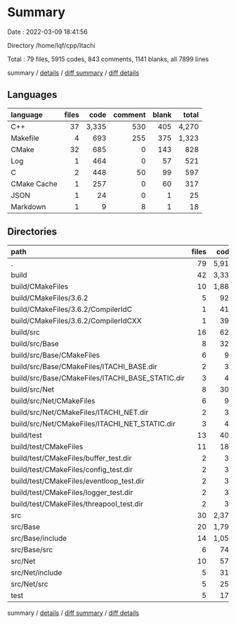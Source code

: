 # Summary

Date : 2022-03-09 18:41:56

Directory /home/lqf/cpp/Itachi

Total : 79 files,  5915 codes, 843 comments, 1141 blanks, all 7899 lines

summary / [details](details.md) / [diff summary](diff.md) / [diff details](diff-details.md)

## Languages
| language | files | code | comment | blank | total |
| :--- | ---: | ---: | ---: | ---: | ---: |
| C++ | 37 | 3,335 | 530 | 405 | 4,270 |
| Makefile | 4 | 693 | 255 | 375 | 1,323 |
| CMake | 32 | 685 | 0 | 143 | 828 |
| Log | 1 | 464 | 0 | 57 | 521 |
| C | 2 | 448 | 50 | 99 | 597 |
| CMake Cache | 1 | 257 | 0 | 60 | 317 |
| JSON | 1 | 24 | 0 | 1 | 25 |
| Markdown | 1 | 9 | 8 | 1 | 18 |

## Directories
| path | files | code | comment | blank | total |
| :--- | ---: | ---: | ---: | ---: | ---: |
| . | 79 | 5,915 | 843 | 1,141 | 7,899 |
| build | 42 | 3,339 | 357 | 830 | 4,526 |
| build/CMakeFiles | 10 | 1,889 | 102 | 297 | 2,288 |
| build/CMakeFiles/3.6.2 | 5 | 926 | 102 | 221 | 1,249 |
| build/CMakeFiles/3.6.2/CompilerIdC | 1 | 417 | 50 | 95 | 562 |
| build/CMakeFiles/3.6.2/CompilerIdCXX | 1 | 390 | 52 | 92 | 534 |
| build/src | 16 | 621 | 117 | 247 | 985 |
| build/src/Base | 8 | 321 | 60 | 128 | 509 |
| build/src/Base/CMakeFiles | 6 | 91 | 0 | 18 | 109 |
| build/src/Base/CMakeFiles/ITACHI_BASE.dir | 2 | 38 | 0 | 6 | 44 |
| build/src/Base/CMakeFiles/ITACHI_BASE_STATIC.dir | 3 | 41 | 0 | 7 | 48 |
| build/src/Net | 8 | 300 | 57 | 119 | 476 |
| build/src/Net/CMakeFiles | 6 | 91 | 0 | 18 | 109 |
| build/src/Net/CMakeFiles/ITACHI_NET.dir | 2 | 38 | 0 | 6 | 44 |
| build/src/Net/CMakeFiles/ITACHI_NET_STATIC.dir | 3 | 41 | 0 | 7 | 48 |
| build/test | 13 | 408 | 66 | 148 | 622 |
| build/test/CMakeFiles | 11 | 187 | 0 | 35 | 222 |
| build/test/CMakeFiles/buffer_test.dir | 2 | 35 | 0 | 6 | 41 |
| build/test/CMakeFiles/config_test.dir | 2 | 35 | 0 | 6 | 41 |
| build/test/CMakeFiles/eventloop_test.dir | 2 | 35 | 0 | 6 | 41 |
| build/test/CMakeFiles/logger_test.dir | 2 | 35 | 0 | 6 | 41 |
| build/test/CMakeFiles/threapool_test.dir | 2 | 35 | 0 | 6 | 41 |
| src | 30 | 2,372 | 427 | 254 | 3,053 |
| src/Base | 20 | 1,799 | 336 | 200 | 2,335 |
| src/Base/include | 14 | 1,054 | 176 | 141 | 1,371 |
| src/Base/src | 6 | 745 | 160 | 59 | 964 |
| src/Net | 10 | 573 | 91 | 54 | 718 |
| src/Net/include | 5 | 317 | 43 | 41 | 401 |
| src/Net/src | 5 | 256 | 48 | 13 | 317 |
| test | 5 | 171 | 51 | 55 | 277 |

summary / [details](details.md) / [diff summary](diff.md) / [diff details](diff-details.md)